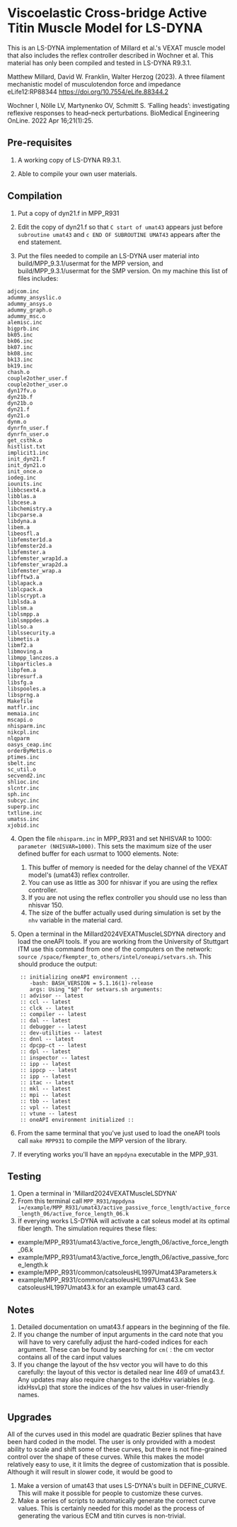 # Viscoelastic Cross-bridge Active Titin Muscle Model for LS-DYNA

This is an LS-DYNA implementation of Millard et al.'s VEXAT muscle model that also includes the reflex controller described in Wochner et al. This material has only been compiled and tested in LS-DYNA R9.3.1.

Matthew Millard, David W. Franklin, Walter Herzog (2023). A three filament mechanistic model of musculotendon force and impedance eLife12:RP88344 https://doi.org/10.7554/eLife.88344.2

Wochner I, Nölle LV, Martynenko OV, Schmitt S. ‘Falling heads’: investigating reflexive responses to head–neck perturbations. BioMedical Engineering OnLine. 2022 Apr 16;21(1):25.

## Pre-requisites

1. A working copy of LS-DYNA R9.3.1.

2. Able to compile your own user materials.


## Compilation 

1. Put a copy of dyn21.f in MPP_R931

2. Edit the copy of dyn21.f so that `C start of umat43` appears just before `subroutine umat43` and `c END OF SUBROUTINE UMAT43` appears after the end statement. 

3. Put the files needed to compile an LS-DYNA user material into build/MPP_9.3.1/usermat for the MPP version, and build/MPP_9.3.1/usermat for the SMP version. On my machine this list of files includes:

```
adjcom.inc
adummy_ansyslic.o
adummy_ansys.o
adummy_graph.o
adummy_msc.o
alemisc.inc
bigprb.inc
bk05.inc
bk06.inc
bk07.inc
bk08.inc
bk13.inc
bk19.inc
chash.o
couple2other_user.f
couple2other_user.o
dyn17fv.o
dyn21b.f
dyn21b.o
dyn21.f
dyn21.o
dynm.o
dynrfn_user.f
dynrfn_user.o
get_csthk.o
histlist.txt
implicit1.inc
init_dyn21.f
init_dyn21.o
init_once.o
iodeg.inc
iounits.inc
libbcsext4.a
libblas.a
libcese.a
libchemistry.a
libcparse.a
libdyna.a
libem.a
libeosfl.a
libfemster1d.a
libfemster2d.a
libfemster.a
libfemster_wrap1d.a
libfemster_wrap2d.a
libfemster_wrap.a
libfftw3.a
liblapack.a
liblcpack.a
liblscrypt.a
liblsda.a
liblsm.a
liblsmpp.a
liblsmppdes.a
liblso.a
liblssecurity.a
libmetis.a
libmf2.a
libmoving.a
libmpp_lanczos.a
libparticles.a
libpfem.a
libresurf.a
libsfg.a
libspooles.a
libsprng.a
Makefile
matflr.inc
memaia.inc
mscapi.o
nhisparm.inc
nikcpl.inc
nlqparm
oasys_ceap.inc
orderByMetis.o
ptimes.inc
sbelt.inc
sc_util.o
secvend2.inc
shlioc.inc
slcntr.inc
sph.inc
subcyc.inc
superp.inc
txtline.inc
umatss.inc
xjobid.inc
```


4. Open the file `nhisparm.inc` in MPP_R931 and set NHISVAR to 1000: <code>parameter (NHISVAR=1000)</code>. This sets the maximum size of the user defined buffer for each usrmat to 1000 elements. Note:
    1. This buffer of memory is needed for the delay channel of the VEXAT model's (umat43) reflex controller. 
    2. You can use as little as 300 for nhisvar if you are using the reflex controller. 
    3. If you are not using the reflex controller you should use no less than nhisvar 150. 
    4. The size of the buffer actually used during simulation is set by the ```nhv``` variable in the material card.

5. Open a terminal in the Millard2024VEXATMuscleLSDYNA directory and load the oneAPI tools. If you are working from the University of Stuttgart ITM use this command from one of the computers on the network: ```source /space/fkempter_to_others/intel/oneapi/setvars.sh```. This should produce the output:

```
    :: initializing oneAPI environment ...
       -bash: BASH_VERSION = 5.1.16(1)-release
       args: Using "$@" for setvars.sh arguments: 
    :: advisor -- latest
    :: ccl -- latest
    :: clck -- latest
    :: compiler -- latest
    :: dal -- latest
    :: debugger -- latest
    :: dev-utilities -- latest
    :: dnnl -- latest
    :: dpcpp-ct -- latest
    :: dpl -- latest
    :: inspector -- latest
    :: ipp -- latest
    :: ippcp -- latest
    :: ipp -- latest
    :: itac -- latest
    :: mkl -- latest
    :: mpi -- latest
    :: tbb -- latest
    :: vpl -- latest
    :: vtune -- latest
    :: oneAPI environment initialized ::
```

6. From the same terminal that you've just used to load the oneAPI tools call `make MPP931` to compile the MPP version of the library.

7. If everyting works you'll have an ```mppdyna``` executable in the MPP_931.

## Testing

1. Open a terminal in 'Millard2024VEXATMuscleLSDYNA' 
2. From this terminal call  ```MPP_R931/mppdyna i=/example/MPP_R931/umat43/active_passive_force_length/active_force_length_06/active_force_length_06.k```
3. If everying works LS-DYNA will activate a cat soleus model at its optimal fiber length. The simulation requires these files:
- example/MPP_R931/umat43/active_force_length_06/active_force_length_06.k
- example/MPP_R931/umat43/active_force_length_06/active_passive_force_length.k
- example/MPP_R931/common/catsoleusHL1997Umat43Parameters.k
- example/MPP_R931/common/catsoleusHL1997Umat43.k
See catsoleusHL1997Umat43.k for an example umat43 card.

## Notes

1. Detailed documentation on umat43.f appears in the beginning of the file.
2. If you change the number of input arguments in the card note that you will have to very carefully adjust the hard-coded indices for each argument. These can be found by searching for `cm(` : the cm vector contains all of the card input values
3. If you change the layout of the hsv vector you will have to do this carefully: the layout of this vector is detailed near line 469 of umat43.f. Any updates may also require changes to the idxHsv variables (e.g. idxHsvLp) that store the indices of the hsv values in user-friendly names.

## Upgrades

All of the curves used in this model are quadratic Bezier splines that have been hard coded in the model. The user is only provided with a modest ability to scale and shift some of these curves, but there is not fine-grained control over the shape of these curves. While this makes the model relatively easy to use, it it limits the degree of customization that is possible. Although it will result in slower code, it would be good to 

1. Make a version of umat43 that uses LS-DYNA's built in DEFINE_CURVE. This will make it possible for people to customize these curves.
2. Make a series of scripts to automatically generate the correct curve values. This is certainly needed for this model as the process of generating the various ECM and titin curves is non-trivial.



